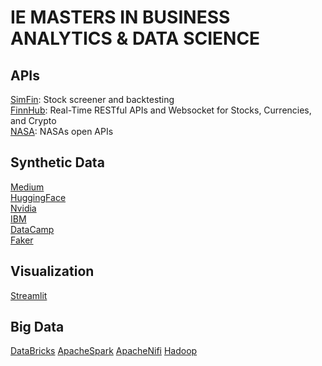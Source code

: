 # IE MASTERS IN BUSINESS ANALYTICS & DATA SCIENCE

## APIs
[SimFin](https://www.simfin.com/en/financial-analytics/): Stock screener and backtesting  
[FinnHub](https://finnhub.io/): Real-Time RESTful APIs and Websocket for Stocks, Currencies, and Crypto  
[NASA](https://api.nasa.gov/): NASAs open APIs


## Synthetic Data
[Medium](https://moez-62905.medium.com/synthetic-data-is-the-future-of-artificial-intelligence-6fcfd2ce1a14)  
[HuggingFace](https://huggingface.co/blog/synthetic-data-generator)  
[Nvidia](https://www.nvidia.com/en-us/glossary/synthetic-data-generation/)  
[IBM](https://www.ibm.com/think/insights/synthetic-data-generation)  
[DataCamp](https://www.datacamp.com/tutorial/synthetic-data-generation)  
[Faker](https://fakerapi.it/)  


## Visualization
[Streamlit](https://docs.streamlit.io/get-started)


## Big Data
[DataBricks](https://community.cloud.databricks.com/login.html?next_url=%2Feditor%2Fnotebooks%2F1525544541118642%3Fo%3D307326948664440&tuuid=113a9e9e-e4c2-47af-aaeb-e587363df54f#command/1365989324005175)
[ApacheSpark](https://spark.apache.org/)
[ApacheNifi](https://nifi.apache.org/)
[Hadoop](https://hadoop.apache.org/)